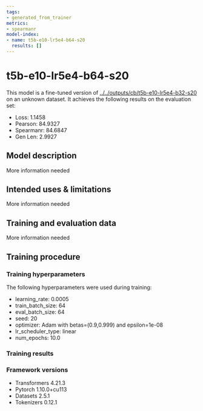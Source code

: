 ```yaml
---
tags:
- generated_from_trainer
metrics:
- spearmanr
model-index:
- name: t5b-e10-lr5e4-b64-s20
  results: []
---
```


<!-- This model card has been generated automatically according to the information the Trainer had access to. You
should probably proofread and complete it, then remove this comment. -->

# t5b-e10-lr5e4-b64-s20

This model is a fine-tuned version of [../../outputs/cb/t5b-e10-lr5e4-b32-s20](https://huggingface.co/../../outputs/cb/t5b-e10-lr5e4-b32-s20) on an unknown dataset.
It achieves the following results on the evaluation set:
- Loss: 1.1458
- Pearson: 84.9327
- Spearmanr: 84.6847
- Gen Len: 2.9927

## Model description

More information needed

## Intended uses & limitations

More information needed

## Training and evaluation data

More information needed

## Training procedure

### Training hyperparameters

The following hyperparameters were used during training:
- learning_rate: 0.0005
- train_batch_size: 64
- eval_batch_size: 64
- seed: 20
- optimizer: Adam with betas=(0.9,0.999) and epsilon=1e-08
- lr_scheduler_type: linear
- num_epochs: 10.0

### Training results



### Framework versions

- Transformers 4.21.3
- Pytorch 1.10.0+cu113
- Datasets 2.5.1
- Tokenizers 0.12.1
